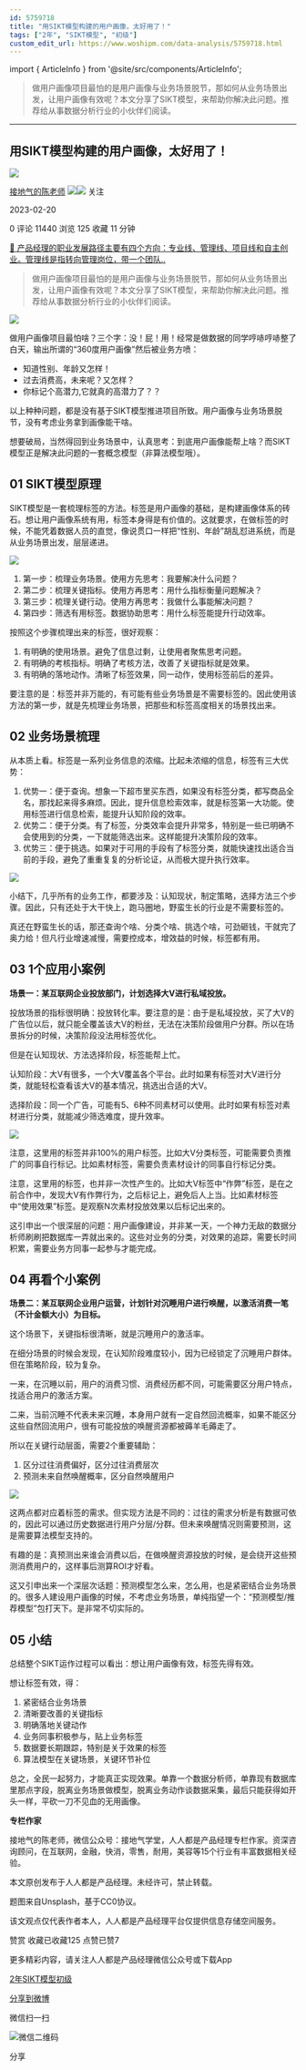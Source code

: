 ```yaml
---
id: 5759718
title: "用SIKT模型构建的用户画像，太好用了！"
tags: ["2年", "SIKT模型", "初级"]
custom_edit_url: https://www.woshipm.com/data-analysis/5759718.html
---
```

import { ArticleInfo } from '@site/src/components/ArticleInfo';

<ArticleInfo
    author="接地气的陈老师"
    authorLink="https://www.woshipm.com/u/773891"
    published="2023-02-20"
    views={11440}
    comments={0}
    collects={125}
/>

> 做用户画像项目最怕的是用户画像与业务场景脱节，那如何从业务场景出发，让用户画像有效呢？本文分享了SIKT模型，来帮助你解决此问题。推荐给从事数据分析行业的小伙伴们阅读。

---

## 用SIKT模型构建的用户画像，太好用了！

[![](https://image.woshipm.com/wp-files/2019/08/0GkAbc8ZooEsibtWEUNO.png!/both/72x72)](https://www.woshipm.com/u/773891)

[接地气的陈老师](https://www.woshipm.com/u/773891) ![](https://static.woshipm.com/tag/1121_1@2x.png)![](https://static.woshipm.com/tag/2103_1@2x.png) 关注

2023-02-20

0 评论 11440 浏览 125 收藏 11 分钟

[🔗 产品经理的职业发展路径主要有四个方向：专业线、管理线、项目线和自主创业。管理线是指转向管理岗位，带一个团队..](https://ke.qidianla.com/courses/90pm)

> 做用户画像项目最怕的是用户画像与业务场景脱节，那如何从业务场景出发，让用户画像有效呢？本文分享了SIKT模型，来帮助你解决此问题。推荐给从事数据分析行业的小伙伴们阅读。

![](https://image.woshipm.com/wp-files/2023/02/E6teeW4QJCtNpB0QHkE1.png)

做用户画像项目最怕啥？三个字：没！屁！用！经常是做数据的同学哼哧哼哧整了白天，输出所谓的“360度用户画像”然后被业务方喷：

*   知道性别、年龄又怎样！
*   过去消费高，未来呢？又怎样？
*   你标记个高潜力,它就真的高潜力了？？

以上种种问题，都是没有基于SIKT模型推进项目所致。用户画像与业务场景脱节，没有考虑业务拿到画像能干啥。

想要破局，当然得回到业务场景中，认真思考：到底用户画像能帮上啥？而SIKT模型正是解决此问题的一套概念模型（非算法模型哦）。

## 01 SIKT模型原理

SIKT模型是一套梳理标签的方法。标签是用户画像的基础，是构建画像体系的砖石。想让用户画像系统有用，标签本身得是有价值的。这就要求，在做标签的时候，不能凭着数据人员的直觉，像说贯口一样把“性别、年龄”胡乱怼进系统，而是从业务场景出发，层层递进。

![](https://image.yunyingpai.com/wp/2023/02/vdwx8kXkZaFFQmaIHmw0.png)

1.  第一步：梳理业务场景。使用方先思考：我要解决什么问题？
2.  第二步：梳理关键指标。使用方再思考：用什么指标衡量问题解决？
3.  第三步：梳理关键行动。使用方再思考：我做什么事能解决问题？
4.  第四步：筛选有用标签。数据协助思考：用什么标签能提升行动效率。

按照这个步骤梳理出来的标签，很好观察：

1.  有明确的使用场景。避免了信息过剩，让使用者聚焦思考问题。
2.  有明确的考核指标。明确了考核方法，改善了关键指标就是效果。
3.  有明确的落地动作。清晰了标签效果，同一动作，使用标签前后的差异。

要注意的是：标签并非万能的，有可能有些业务场景是不需要标签的。因此使用该方法的第一步，就是先梳理业务场景，把那些和标签高度相关的场景找出来。

## 02 业务场景梳理

从本质上看。标签是一系列业务信息的浓缩。比起未浓缩的信息，标签有三大优势：

1.  优势一：便于查询。想象一下超市里买东西，如果没有标签分类，都写商品全名，那找起来得多麻烦。因此，提升信息检索效率，就是标签第一大功能。使用标签进行信息检索，能提升认知阶段的效率。
2.  优势二：便于分类。有了标签，分类效率会提升非常多，特别是一些已明确不会使用到的分类，一下就能筛选出来。这样能提升决策阶段的效率。
3.  优势三：便于挑选。如果对于可用的手段有了标签分类，就能快速找出适合当前的手段，避免了重重复复的分析论证，从而极大提升执行效率。

![](https://image.yunyingpai.com/wp/2023/02/4GLAWyUriWr5CpFenSRL.png)

小结下，几乎所有的业务工作，都要涉及：认知现状，制定策略，选择方法三个步骤。因此，只有还处于大干快上，跑马圈地，野蛮生长的行业是不需要标签的。

真还在野蛮生长的话，那还查询个啥、分类个啥、挑选个啥，可劲砸钱，干就完了奥力给！但凡行业增速减慢，需要控成本，增效益的时候，标签都有用。

## 03 1个应用小案例

**场景一：某互联网企业投放部门，计划选择大V进行私域投放。**

投放场景的指标很明确：投放转化率。要注意的是：由于是私域投放，买了大V的广告位以后，就只能全覆盖该大V的粉丝，无法在决策阶段做用户分群。所以在场景拆分的时候，决策阶段没法用标签优化。

但是在认知现状、方法选择阶段，标签能帮上忙。

认知阶段：大V有很多，一个大V覆盖各个平台。此时如果有标签对大V进行分类，就能轻松查看该大V的基本情况，挑选出合适的大V。

选择阶段：同一个广告，可能有5、6种不同素材可以使用。此时如果有标签对素材进行分类，就能减少筛选难度，提升效率。

![](https://image.yunyingpai.com/wp/2023/02/MrH2bBgxLRNeOOQ8WOzb.png)

注意，这里用的标签并非100%的用户标签。比如大V分类标签，可能需要负责推广的同事自行标记。比如素材标签，需要负责素材设计的同事自行标记分类。

注意，这里用的标签，也并非一次性产生的。比如大V标签中“作弊”标签，是在之前合作中，发现大V有作弊行为，之后标记上，避免后人上当。比如素材标签中“使用效果”标签。是观察N次素材投放效果以后标记出来的。

这引申出一个很深层的问题：用户画像建设，并非某一天，一个神力无敌的数据分析师刷刷把数据库一弄就出来的。这些对业务的分类，对效果的追踪，需要长时间积累，需要业务方同事一起参与才能完成。

## 04 再看个小案例

**场景二：某互联网企业用户运营，计划针对沉睡用户进行唤醒，以激活消费一笔（不计金额大小）为目标。**

这个场景下，关键指标很清晰，就是沉睡用户的激活率。

在细分场景的时候会发现，在认知阶段难度较小，因为已经锁定了沉睡用户群体。但在策略阶段，较为复杂。

一来，在沉睡以前，用户的消费习惯、消费经历都不同，可能需要区分用户特点，找适合用户的激活方案。

二来，当前沉睡不代表未来沉睡，本身用户就有一定自然回流概率，如果不能区分这些自然回流用户，很有可能投放的唤醒资源都被薅羊毛薅走了。

所以在关键行动层面，需要2个重要辅助：

1.  区分过往消费偏好，区分过往消费层次
2.  预测未来自然唤醒概率，区分自然唤醒用户

![](https://image.yunyingpai.com/wp/2023/02/mA2bqySd3poCBkU9hht5.png)

这两点都对应着标签的需求。但实现方法是不同的：过往的需求分析是有数据可依的，因此可以通过历史数据进行用户分层/分群。但未来唤醒情况则需要预测，这是需要算法模型支持的。

有趣的是：真预测出来谁会消费以后，在做唤醒资源投放的时候，是会绕开这些预测消费用户的，这样事后测算ROI才好看。

这又引申出来一个深层次话题：预测模型怎么来，怎么用，也是紧密结合业务场景的。很多人建设用户画像的时候，不考虑业务场景，单纯指望一个：“预测模型/推荐模型”包打天下。是非常不切实际的。

## 05 小结

总结整个SIKT运作过程可以看出：想让用户画像有效，标签先得有效。

想让标签有效，得：

1.  紧密结合业务场景
2.  清晰要改善的关键指标
3.  明确落地关键动作
4.  业务同事积极参与，贴上业务标签
5.  数据要长期跟踪，特别是关于效果的标签
6.  算法模型在关键场景，关键环节补位

总之，全民一起努力，才能真正实现效果。单靠一个数据分析师，单靠现有数据库里那点字段，脱离业务场景做模型，脱离业务动作谈数据采集，最后只能获得如开头一样，平砍一刀不见血的无用画像。

**专栏作家**

接地气的陈老师，微信公众号：接地气学堂，人人都是产品经理专栏作家。资深咨询顾问，在互联网，金融，快消，零售，耐用，美容等15个行业有丰富数据相关经验。

本文原创发布于人人都是产品经理。未经许可，禁止转载。

题图来自Unsplash，基于CC0协议。

该文观点仅代表作者本人，人人都是产品经理平台仅提供信息存储空间服务。

赞赏 收藏已收藏125 点赞已赞7

更多精彩内容，请关注人人都是产品经理微信公众号或下载App

[2年](https://www.woshipm.com/tag/2%e5%b9%b4)[SIKT模型](https://www.woshipm.com/tag/sikt%e6%a8%a1%e5%9e%8b)[初级](https://www.woshipm.com/tag/%e5%88%9d%e7%ba%a7)

[分享到微博](https://service.weibo.com/share/share.php?appkey=2775287854&title=用SIKT模型构建的用户画像，太好用了！&url=https://www.woshipm.com/data-analysis/5759718.html&pic=https://image.woshipm.com/wp-files/2023/02/E6teeW4QJCtNpB0QHkE1.png)

微信扫一扫

![微信二维码](https://api.pwmqr.com/qrcode/create/?url=https://www.woshipm.com/data-analysis/5759718.html)

分享